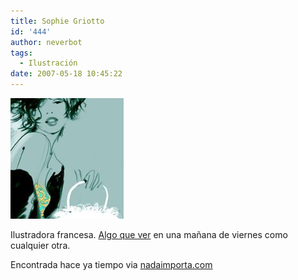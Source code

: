 ```yaml
---
title: Sophie Griotto
id: '444'
author: neverbot
tags:
  - Ilustración
date: 2007-05-18 10:45:22
---
```


[![Sophie Griotto](./sophie-griotto/Sophie_Griotto.jpg "Sophie Griotto")](http://www.sophiegriotto.com/ "Sophie Griotto")

Ilustradora francesa. [Algo que ver](http://www.sophiegriotto.com/) en una mañana de viernes como cualquier otra.

Encontrada hace ya tiempo via [nadaimporta.com](http://www.nadaimporta.com/?p=301)